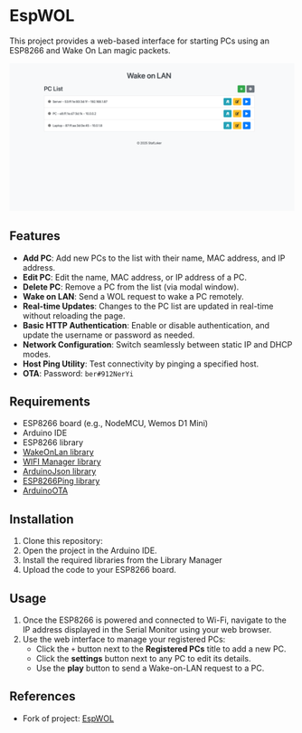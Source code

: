 # EspWOL

This project provides a web-based interface for starting PCs using an ESP8266 and Wake On Lan magic packets.

<img src="ui.png" title="Main Screenshot">

## Features

- **Add PC**: Add new PCs to the list with their name, MAC address, and IP address.
- **Edit PC**: Edit the name, MAC address, or IP address of a PC.
- **Delete PC**: Remove a PC from the list (via modal window).
- **Wake on LAN**: Send a WOL request to wake a PC remotely.
- **Real-time Updates**: Changes to the PC list are updated in real-time without reloading the page.
- **Basic HTTP Authentication**: Enable or disable authentication, and update the username or password as needed.
- **Network Configuration**: Switch seamlessly between static IP and DHCP modes.
- **Host Ping Utility**: Test connectivity by pinging a specified host.
- **OTA**: Password: `ber#912NerYi`

## Requirements

- ESP8266 board (e.g., NodeMCU, Wemos D1 Mini)
- Arduino IDE
- ESP8266 library
- [WakeOnLan library](https://github.com/a7md0/WakeOnLan)
- [WIFI Manager library](https://github.com/tzapu/WiFiManager)
- [ArduinoJson library](https://github.com/bblanchon/ArduinoJson)
- [ESP8266Ping library](https://github.com/dancol90/ESP8266Ping)
- [ArduinoOTA](https://github.com/JAndrassy/ArduinoOTA)

## Installation

1. Clone this repository:
2. Open the project in the Arduino IDE.
3. Install the required libraries from the Library Manager
4. Upload the code to your ESP8266 board.

## Usage

1. Once the ESP8266 is powered and connected to Wi-Fi, navigate to the IP address displayed in the Serial Monitor using your web browser.
2. Use the web interface to manage your registered PCs:
   - Click the `+` button next to the **Registered PCs** title to add a new PC.
   - Click the **settings** button next to any PC to edit its details.
   - Use the **play** button to send a Wake-on-LAN request to a PC.

## References

- Fork of project: [EspWOL](https://github.com/Tirarex/EspWOL)